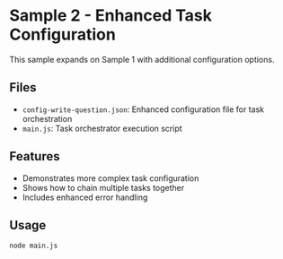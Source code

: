# Sample 2 - Enhanced Task Configuration

This sample expands on Sample 1 with additional configuration options.

## Files
- `config-write-question.json`: Enhanced configuration file for task orchestration
- `main.js`: Task orchestrator execution script

## Features
- Demonstrates more complex task configuration
- Shows how to chain multiple tasks together
- Includes enhanced error handling

## Usage
```bash
node main.js
```
